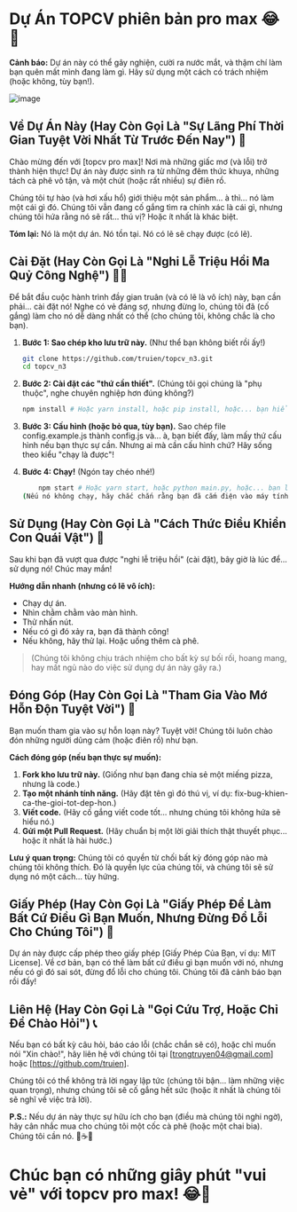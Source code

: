 # Dự Án TOPCV phiên bản pro max 😂🚀

**Cảnh báo:** Dự án này có thể gây nghiện, cười ra nước mắt, và thậm chí làm bạn quên mất mình đang làm gì. Hãy sử dụng một cách có trách nhiệm (hoặc không, tùy bạn!).

![image](https://github.com/user-attachments/assets/cb15d226-55cd-4a2c-b1f8-faacad35f58a)


## Về Dự Án Này (Hay Còn Gọi Là "Sự Lãng Phí Thời Gian Tuyệt Vời Nhất Từ Trước Đến Nay") 🤪

Chào mừng đến với [topcv pro max]! Nơi mà những giấc mơ (và lỗi) trở thành hiện thực! Dự án này được sinh ra từ những đêm thức khuya, những tách cà phê vô tận, và một chút (hoặc rất nhiều) sự điên rồ.

Chúng tôi tự hào (và hơi xấu hổ) giới thiệu một sản phẩm... à thì... nó làm một cái gì đó. Chúng tôi vẫn đang cố gắng tìm ra chính xác là cái gì, nhưng chúng tôi hứa rằng nó sẽ rất... thú vị? Hoặc ít nhất là khác biệt.

**Tóm lại:** Nó là một dự án. Nó tồn tại. Nó có lẽ sẽ chạy được (có lẽ).

## Cài Đặt (Hay Còn Gọi Là "Nghi Lễ Triệu Hồi Ma Quỷ Công Nghệ") 🧙‍♂️

Để bắt đầu cuộc hành trình đầy gian truân (và có lẽ là vô ích) này, bạn cần phải... cài đặt nó! Nghe có vẻ đáng sợ, nhưng đừng lo, chúng tôi đã (cố gắng) làm cho nó dễ dàng nhất có thể (cho chúng tôi, không chắc là cho bạn).

1. **Bước 1: Sao chép kho lưu trữ này.** (Như thể bạn không biết rồi ấy!)
   ```bash
   git clone https://github.com/truien/topcv_n3.git
   cd topcv_n3

2. **Bước 2: Cài đặt các "thứ cần thiết".** (Chúng tôi gọi chúng là "phụ thuộc", nghe chuyên nghiệp hơn đúng không?)
    ```bash
    npm install # Hoặc yarn install, hoặc pip install, hoặc... bạn hiểu ý tôi mà.

3. **Bước 3: Cấu hình (hoặc bỏ qua, tùy bạn).**
    Sao chép file config.example.js thành config.js và... à, bạn biết đấy, làm mấy thứ cấu hình nếu bạn thực sự cần. Nhưng ai mà cần cấu hình chứ? Hãy sống theo kiểu "chạy là được"!

4. **Bước 4: Chạy!** (Ngón tay chéo nhé!)
    ```bash
        npm start # Hoặc yarn start, hoặc python main.py, hoặc... bạn là phù thủy, bạn tự biết mà.
    (Nếu nó không chạy, hãy chắc chắn rằng bạn đã cắm điện vào máy tính. Đừng hỏi tại sao chúng tôi biết điều này.)

## Sử Dụng (Hay Còn Gọi Là "Cách Thức Điều Khiển Con Quái Vật") 👹
Sau khi bạn đã vượt qua được "nghi lễ triệu hồi" (cài đặt), bây giờ là lúc để... sử dụng nó! Chúc may mắn!

**Hướng dẫn nhanh (nhưng có lẽ vô ích):**
- Chạy dự án.
- Nhìn chằm chằm vào màn hình.
- Thử nhấn nút.
- Nếu có gì đó xảy ra, bạn đã thành công!
- Nếu không, hãy thử lại. Hoặc uống thêm cà phê.
>(Chúng tôi không chịu trách nhiệm cho bất kỳ sự bối rối, hoang mang, hay mất ngủ nào do việc sử dụng dự án này gây ra.)
## Đóng Góp (Hay Còn Gọi Là "Tham Gia Vào Mớ Hỗn Độn Tuyệt Vời") 🤝
Bạn muốn tham gia vào sự hỗn loạn này? Tuyệt vời! Chúng tôi luôn chào đón những người dũng cảm (hoặc điên rồ) như bạn.

**Cách đóng góp (nếu bạn thực sự muốn):**
1. **Fork kho lưu trữ này.** (Giống như bạn đang chia sẻ một miếng pizza, nhưng là code.)
2. **Tạo một nhánh tính năng.** (Hãy đặt tên gì đó thú vị, ví dụ: fix-bug-khien-ca-the-gioi-tot-dep-hon.)
3. **Viết code.** (Hãy cố gắng viết code tốt... nhưng chúng tôi không hứa sẽ hiểu nó.)
4. **Gửi một Pull Request.** (Hãy chuẩn bị một lời giải thích thật thuyết phục... hoặc ít nhất là hài hước.)


**Lưu ý quan trọng:** Chúng tôi có quyền từ chối bất kỳ đóng góp nào mà chúng tôi không thích. Đó là quyền lực của chúng tôi, và chúng tôi sẽ sử dụng nó một cách... tùy hứng.

## Giấy Phép (Hay Còn Gọi Là "Giấy Phép Để Làm Bất Cứ Điều Gì Bạn Muốn, Nhưng Đừng Đổ Lỗi Cho Chúng Tôi") 📜
Dự án này được cấp phép theo giấy phép [Giấy Phép Của Bạn, ví dụ: MIT License]. Về cơ bản, bạn có thể làm bất cứ điều gì bạn muốn với nó, nhưng nếu có gì đó sai sót, đừng đổ lỗi cho chúng tôi. Chúng tôi đã cảnh báo bạn rồi đấy!

## Liên Hệ (Hay Còn Gọi Là "Gọi Cứu Trợ, Hoặc Chỉ Để Chào Hỏi") 📞
Nếu bạn có bất kỳ câu hỏi, báo cáo lỗi (chắc chắn sẽ có), hoặc chỉ muốn nói "Xin chào!", hãy liên hệ với chúng tôi tại [trongtruyen04@gmail.com] hoặc [https://github.com/truien].

Chúng tôi có thể không trả lời ngay lập tức (chúng tôi bận... làm những việc quan trọng), nhưng chúng tôi sẽ cố gắng hết sức (hoặc ít nhất là chúng tôi sẽ nghĩ về việc trả lời).

**P.S.:** Nếu dự án này thực sự hữu ích cho bạn (điều mà chúng tôi nghi ngờ), hãy cân nhắc mua cho chúng tôi một cốc cà phê (hoặc một chai bia). Chúng tôi cần nó. 🙏☕🍺

# Chúc bạn có những giây phút "vui vẻ" với topcv pro max! 😂🎉
